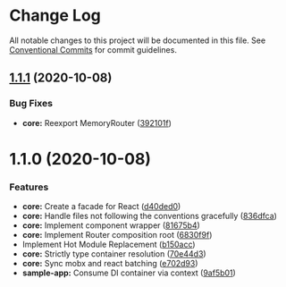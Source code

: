 # Change Log

All notable changes to this project will be documented in this file.
See [Conventional Commits](https://conventionalcommits.org) for commit guidelines.

## [1.1.1](https://github.com/InvictusMB/ram-stack/compare/@ram-stack/core@1.1.0...@ram-stack/core@1.1.1) (2020-10-08)


### Bug Fixes

* **core:** Reexport MemoryRouter ([392101f](https://github.com/InvictusMB/ram-stack/commit/392101fd4fc27407f85a1d7e5ef31117f3d78e6b))





# 1.1.0 (2020-10-08)


### Features

* **core:** Create a facade for React ([d40ded0](https://github.com/InvictusMB/ram-stack/commit/d40ded0f966bc4c603c31c7847a8210680e0b5c8))
* **core:** Handle files not following the conventions gracefully ([836dfca](https://github.com/InvictusMB/ram-stack/commit/836dfca5ebbd5359846ea7278f6775b891edfbdb))
* **core:** Implement component wrapper ([81675b4](https://github.com/InvictusMB/ram-stack/commit/81675b4c1cae6e399955199b7966fd98351db0ff))
* **core:** Implement Router composition root ([6830f9f](https://github.com/InvictusMB/ram-stack/commit/6830f9f612b9c3b82b3be8ad7176e5f1198b37c9))
* Implement Hot Module Replacement ([b150acc](https://github.com/InvictusMB/ram-stack/commit/b150acca15933bd7349be72c7c3a0d8a9d240653))
* **core:** Strictly type container resolution ([70e44d3](https://github.com/InvictusMB/ram-stack/commit/70e44d3cfb25bb50d31cc56713df6553db6bc516))
* **core:** Sync mobx and react batching ([e702d93](https://github.com/InvictusMB/ram-stack/commit/e702d937349187f72a8e79745cbe527b70d27861))
* **sample-app:** Consume DI container via context ([9af5b01](https://github.com/InvictusMB/ram-stack/commit/9af5b014113d48df2d4b5ff788ae139490113978))

